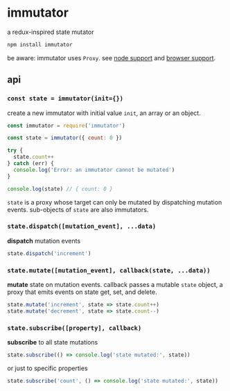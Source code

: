 # immutator

a redux-inspired state mutator

```js
npm install immutator
```

be aware: immutator uses `Proxy`. see [node support](http://node.green/#ES2015-built-ins-Proxy) and [browser support](https://caniuse.com/#feat=proxy).

## api

### `const state = immutator(init={})`

create a new immutator with initial value `init`, an array or an object.

```js
const immutator = require('immutator')

const state = immutator({ count: 0 })

try {
  state.count++
} catch (err) {
  console.log('Error: an immutator cannot be mutated')
}

console.log(state) // { count: 0 }
```

`state` is a proxy whose target can only be mutated by dispatching mutation events. sub-objects of `state` are also immutators.

### `state.dispatch([mutation_event], ...data)`

**dispatch** mutation events

```js
state.dispatch('increment')
```

### `state.mutate([mutation_event], callback(state, ...data))`

**mutate** state on mutation events. callback passes a mutable `state` object, a proxy that emits events on state get, set, and delete.

```js
state.mutate('increment', state => state.count++)
state.mutate('decrement', state => state.count--)
```

### `state.subscribe([property], callback)`

**subscribe** to all state mutations

```js
state.subscribe(() => console.log('state mutated:', state))
```

or just to specific properties

```js
state.subscribe('count', () => console.log('state mutated:', state))
```
